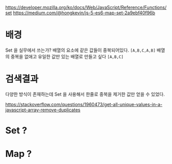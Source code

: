 https://developer.mozilla.org/ko/docs/Web/JavaScript/Reference/Functions/set
https://medium.com/@hongkevin/js-5-es6-map-set-2a9ebf40f96b



# 배경

Set 을 실무에서 쓰는가?
배열의 요소에 같은 값들이 중복되어있다.
`[A,B,C,A,B]`
배열의 중복을 없애고 유일한 값만 있는 배열로 만들고 싶다
`[A,B,C]`

# 검색결과
다양한 방식이 존재하는데
Set 을 사용해서 한줄로 중복을 제거한 값만 얻을 수 있었다.


https://stackoverflow.com/questions/1960473/get-all-unique-values-in-a-javascript-array-remove-duplicates

# Set ?


# Map ?